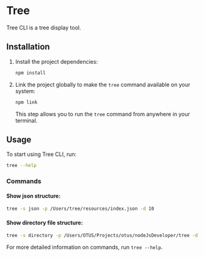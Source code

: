 # Tree
Tree CLI is a tree display tool.

## Installation

1. Install the project dependencies:

   ```bash
   npm install
   ```

2. Link the project globally to make the `tree` command available on your system:
   ```bash
   npm link
   ```
   This step allows you to run the `tree` command from anywhere in your terminal.

## Usage
To start using Tree CLI, run:

```bash
tree --help
```

### Commands
#### Show json structure:
```bash
tree -s json -p /Users/tree/resources/index.json -d 10
```
#### Show directory file structure:
```bash
tree -s directory -p /Users/OTUS/Projects/otus/nodeJsDeveloper/tree -d 2
```

For more detailed information on commands, run `tree --help`.
